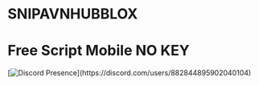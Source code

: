 # SNIPAVNHUBBLOX
# Free Script Mobile NO KEY
[![Discord Presence](https://lanyard.cnrad.dev/api/882844895902040104?theme=light&bg=809ecf&animated=false&hideDiscrim=true&borderRadius=30px&idleMessage=Probably%20doing%20something%20else...)](https://discord.com/users/882844895902040104)
